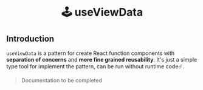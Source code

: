 <h1 align="center">
  🕹 useViewData
</h1>

## Introduction

`useViewData` is a pattern for create React function components with **separation of concerns** and **more fine grained reusability**. It's just a simple type tool for implement the pattern, can be run without runtime code☄️.

> Documentation to be completed
